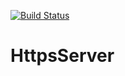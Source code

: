[![Build Status](https://travis-ci.com/MYMAIDAN/HttpsServer.svg?branch=main)](https://travis-ci.com/MYMAIDAN/HttpsServer)

# HttpsServer
